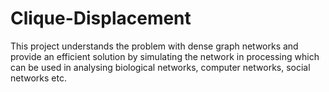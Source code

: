 # Clique-Displacement
This project understands the problem with dense graph networks and provide an efficient solution by simulating the network in processing which
can be used in analysing biological networks, computer networks, social networks etc.
